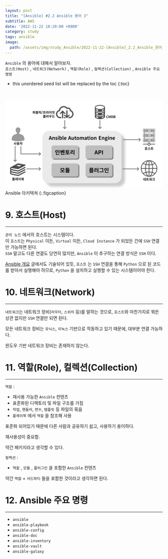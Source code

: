 ```yaml
---
layout: post
title: "[Ansible] #2.2 Ansible 용어 3"
subtitle: AWS
date: '2022-11-22 18:20:00 +0900'
category: study
tags: ansible
image:
  path: /assets/img/study_Ansible/2022-11-22-[Ansible]_2.2_Ansible_용어_3/logo.png
---
```


`Ansible` 의 용어에 대해서 알아보자.<br>
`호스트(Host)` , `네트워크(Network)` ,  `역할(Role)` , `컬렉션(Collection)` , `Ansible 주요 명령`

<!--more-->

* this unordered seed list will be replaced by the toc
{:toc}

<br>

![1](/assets/img/study_Ansible/2022-11-22-[Ansible]_2.1_Ansible_개요/1.png)
Ansible 아키텍쳐
{:.figcaption}

# 9. 호스트(Host)
---

`관리 노드` 에서의 호스트는 시스템이다.<br>
이 `호스트`는 `Physical` 이든, `Virtual` 이든, `Cloud Instance` 가 되었든 간에 `SSH` 연결만 가능하면 된다.<br>
`SSH` 말고도 다른 연결도 당연히 많지만, `Ansible` 이 추구하는 연결 방식은 `SSH` 이다.<br>

[Ansible 개요](https://heoj10272.github.io/study/Ansible-_Ansible_%EA%B0%9C%EC%9A%94.html#2-ansible-%EC%95%84%ED%82%A4%ED%85%8D%EC%B3%90) 글에서도 기술되어 있듯, `호스트` 는 `SSH` 연결을 통해 `Python` 으로 된 코드를 받아서 실행해야 하므로, `Python` 을 설치하고 실행할 수 있는 시스템이어야 한다.

# 10. 네트워크(Network)
---

`네트워크`는 네트워크 장비(`라우터`, `스위치` 등)를 말하는 것으로, `호스트`와 마찬가지로 뭐든 상관 없지만 `SSH` 연결만 되면 된다.

모든 네트워크 장비는 `유닉스`, `리눅스` 기반으로 작동하고 있기 때문에, 대부분 연결 가능하다.

윈도우 기반 네트워크 장비는 존재하지 않는다.

# 11. 역할(Role), 컬렉션(Collection)
---

`역할` :
* 재사용 가능한 `Ansible` 컨텐츠
* 표준화된 디렉토리 및 파일 구조를 가짐
* `작업`, `핸들러`, `변수`, `템플릿` 등 파일의 묶음
* `플레이북` 에서 `역할` 을 참조해 사용

표준화 되어있기 때문에 다른 사람과 공유하기 쉽고, 사용하기 용이하다.

재사용성이 중요함.

약간 패키지라고 생각할 수 있다.

`컬렉션` :

- `역할` , `모듈` , `플러그인` 을 포함한 `Ansible` 컨텐츠

약간 `역할` + `서드파티` 들을 포함한 것이라고 생각하면 된다.

# 12. Ansible 주요 명령
---

* `ansible`
* `ansible-playbook`
* `ansible-config`
* `ansible-doc`
* `ansible-inventory`
* `ansible-vault`
* `ansible-galaxy`